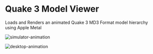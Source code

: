 # Quake 3 Model Viewer

Loads and Renders an animated Quake 3 MD3 Format model hierarchy using Apple Metal

![simulator-animation](gifs/simulator.gif)

![desktop-animation](gifs/desktop.gif)

